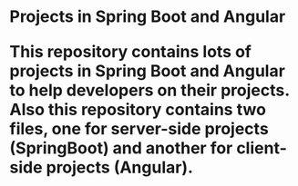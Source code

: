 <h1>Projects in Spring Boot and Angular</h>


<p>
  This repository contains lots of projects in Spring Boot and Angular to help developers on their projects. Also this repository contains two files, one for server-side projects (SpringBoot) and another for client-side projects (Angular).
</p>
